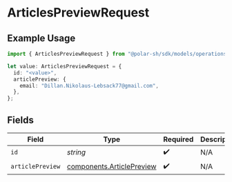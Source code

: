 # ArticlesPreviewRequest

## Example Usage

```typescript
import { ArticlesPreviewRequest } from "@polar-sh/sdk/models/operations";

let value: ArticlesPreviewRequest = {
  id: "<value>",
  articlePreview: {
    email: "Dillan.Nikolaus-Lebsack77@gmail.com",
  },
};
```

## Fields

| Field                                                                  | Type                                                                   | Required                                                               | Description                                                            |
| ---------------------------------------------------------------------- | ---------------------------------------------------------------------- | ---------------------------------------------------------------------- | ---------------------------------------------------------------------- |
| `id`                                                                   | *string*                                                               | :heavy_check_mark:                                                     | N/A                                                                    |
| `articlePreview`                                                       | [components.ArticlePreview](../../models/components/articlepreview.md) | :heavy_check_mark:                                                     | N/A                                                                    |